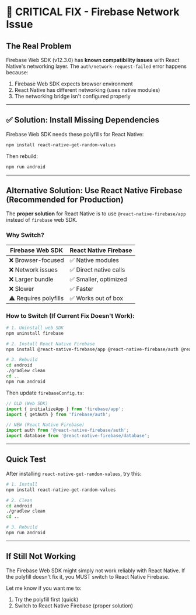 # 🚨 CRITICAL FIX - Firebase Network Issue

## The Real Problem

Firebase Web SDK (v12.3.0) has **known compatibility issues** with React Native's networking layer. The `auth/network-request-failed` error happens because:

1. Firebase Web SDK expects browser environment
2. React Native has different networking (uses native modules)
3. The networking bridge isn't configured properly

---

## ✅ Solution: Install Missing Dependencies

Firebase Web SDK needs these polyfills for React Native:

```bash
npm install react-native-get-random-values
```

Then rebuild:

```bash
npm run android
```

---

## Alternative Solution: Use React Native Firebase (Recommended for Production)

The **proper solution** for React Native is to use `@react-native-firebase/app` instead of `firebase` web SDK.

### Why Switch?

| Firebase Web SDK | React Native Firebase |
|-----------------|----------------------|
| ❌ Browser-focused | ✅ Native modules |
| ❌ Network issues | ✅ Direct native calls |
| ❌ Larger bundle | ✅ Smaller, optimized |
| ❌ Slower | ✅ Faster |
| ⚠️ Requires polyfills | ✅ Works out of box |

### How to Switch (If Current Fix Doesn't Work):

```bash
# 1. Uninstall web SDK
npm uninstall firebase

# 2. Install React Native Firebase
npm install @react-native-firebase/app @react-native-firebase/auth @react-native-firebase/database

# 3. Rebuild
cd android
./gradlew clean
cd ..
npm run android
```

Then update `firebaseConfig.ts`:

```typescript
// OLD (Web SDK)
import { initializeApp } from 'firebase/app';
import { getAuth } from 'firebase/auth';

// NEW (React Native Firebase)
import auth from '@react-native-firebase/auth';
import database from '@react-native-firebase/database';
```

---

## Quick Test

After installing `react-native-get-random-values`, try this:

```bash
# 1. Install
npm install react-native-get-random-values

# 2. Clean
cd android
./gradlew clean
cd ..

# 3. Rebuild
npm run android
```

---

## If Still Not Working

The Firebase Web SDK might simply not work reliably with React Native. If the polyfill doesn't fix it, you MUST switch to React Native Firebase.

Let me know if you want me to:
1. Try the polyfill first (quick)
2. Switch to React Native Firebase (proper solution)

